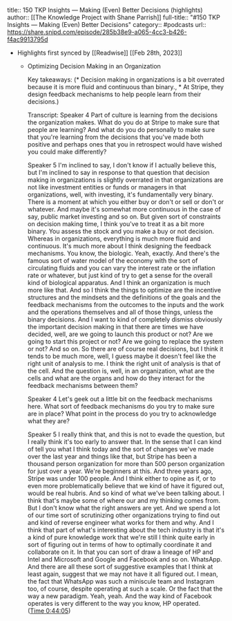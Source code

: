 title:: 150 TKP Insights —  Making (Even) Better Decisions (highlights)
author:: [[The Knowledge Project with Shane Parrish]]
full-title:: "\#150 TKP Insights —  Making (Even) Better Decisions"
category:: #podcasts
url:: https://share.snipd.com/episode/285b38e9-a065-4cc3-b426-f4ac9913795d

- Highlights first synced by [[Readwise]] [[Feb 28th, 2023]]
	- Optimizing Decision Making in an Organization
	  
	  Key takeaways:
	  (* Decision making in organizations is a bit overrated because it is more fluid and continuous than binary., * At Stripe, they design feedback mechanisms to help people learn from their decisions.)
	  
	  Transcript:
	  Speaker 4
	  Part of culture is learning from the decisions the organization makes. What do you do at Stripe to make sure that people are learning? And what do you do personally to make sure that you're learning from the decisions that you've made both positive and perhaps ones that you in retrospect would have wished you could make differently?
	  
	  Speaker 5
	  I'm inclined to say, I don't know if I actually believe this, but I'm inclined to say in response to that question that decision making in organizations is slightly overrated in that organizations are not like investment entities or funds or managers in that organizations, well, with investing, it's fundamentally very binary. There is a moment at which you either buy or don't or sell or don't or whatever. And maybe it's somewhat more continuous in the case of say, public market investing and so on. But given sort of constraints on decision making time, I think you've to treat it as a bit more binary. You assess the stock and you make a buy or not decision. Whereas in organizations, everything is much more fluid and continuous. It's much more about I think designing the feedback mechanisms. You know, the biologic. Yeah, exactly. And there's the famous sort of water model of the economy with the sort of circulating fluids and you can vary the interest rate or the inflation rate or whatever, but just kind of try to get a sense for the overall kind of biological apparatus. And I think an organization is much more like that. And so I think the things to optimize are the incentive structures and the mindsets and the definitions of the goals and the feedback mechanisms from the outcomes to the inputs and the work and the operations themselves and all of those things, unless the binary decisions. And I want to kind of completely dismiss obviously the important decision making in that there are times we have decided, well, are we going to launch this product or not? Are we going to start this project or not? Are we going to replace the system or not? And so on. So there are of course real decisions, but I think it tends to be much more, well, I guess maybe it doesn't feel like the right unit of analysis to me. I think the right unit of analysis is that of the cell. And the question is, well, in an organization, what are the cells and what are the organs and how do they interact for the feedback mechanisms between them?
	  
	  Speaker 4
	  Let's geek out a little bit on the feedback mechanisms here. What sort of feedback mechanisms do you try to make sure are in place? What point in the process do you try to acknowledge what they are?
	  
	  Speaker 5
	  I really think that, and this is not to evade the question, but I really think it's too early to answer that. In the sense that I can kind of tell you what I think today and the sort of changes we've made over the last year and things like that, but Stripe has been a thousand person organization for more than 500 person organization for just over a year. We're beginners at this. And three years ago, Stripe was under 100 people. And I think either to opine as if, or to even more problematically believe that we kind of have it figured out, would be real hubris. And so kind of what we've been talking about. I think that's maybe some of where our and my thinking comes from. But I don't know what the right answers are yet. And we spend a lot of our time sort of scrutinizing other organizations trying to find out and kind of reverse engineer what works for them and why. And I think that part of what's interesting about the tech industry is that it's a kind of pure knowledge work that we're still I think quite early in sort of figuring out in terms of how to optimally coordinate it and collaborate on it. In that you can sort of draw a lineage of HP and Intel and Microsoft and Google and Facebook and so on. WhatsApp. And there are all these sort of suggestive examples that I think at least again, suggest that we may not have it all figured out. I mean, the fact that WhatsApp was such a miniscule team and Instagram too, of course, despite operating at such a scale. Or the fact that the way a new paradigm. Yeah, yeah. And the way kind of Facebook operates is very different to the way you know, HP operated. ([Time 0:44:05](https://share.snipd.com/snip/ac76f417-ed27-4aa3-a72c-d3361f2001ca))